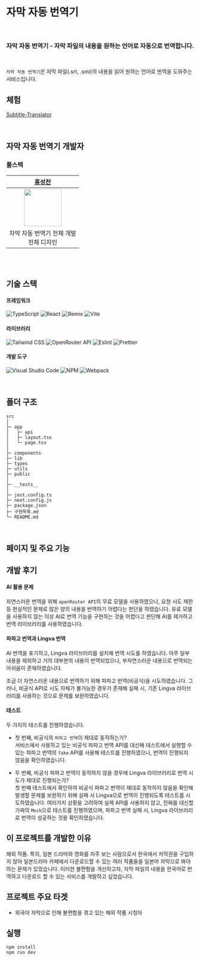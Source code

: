 # 자막 자동 번역기

<br/>

### **자막 자동 번역기** - 자막 파일의 내용을 원하는 언어로 자동으로 번역합니다.

<br/>

`자막 자동 번역기`은 자막 파일(.srt, .smi)의 내용을 읽어 원하는 언어로 번역을 도와주는 서비스입니다.

## 체험

[Subtitle-Translator]()

<br/>

## 자막 자동 번역기 개발자

### 풀스택

|                           [홍성찬](https://github.com/Hschan2)                            |
| :---------------------------------------------------------------------------------------: |
| <img src="https://avatars.githubusercontent.com/u/39434913?v=4" width="100" height="100"> |
|                       자막 자동 번역기 전체 개발 <br/> 전체 디자인                        |

<br/>
<br/>

## 기술 스택

#### 프레임워크

![TypeScript](https://img.shields.io/badge/typescript-%23007ACC.svg?style=for-the-badge&logo=typescript&logoColor=white)
![React](https://img.shields.io/badge/react-61DAFB?style=for-the-badge&logo=react&logoColor=black)
![Remix](https://img.shields.io/badge/remix-%23000.svg?style=for-the-badge&logo=remix&logoColor=white)
![Vite](https://img.shields.io/badge/vite-%23646CFF.svg?style=for-the-badge&logo=vite&logoColor=white)

#### 라이브러리

![Tailwind CSS](https://img.shields.io/badge/Tailwind_CSS-06B6D4?style=for-the-badge&logo=tailwindcss&logoColor=white)
![OpenRouter API](https://img.shields.io/badge/OpenRouter_API-00A67E?style=for-the-badge&logo=openai&logoColor=white)
![Eslint](https://img.shields.io/badge/Eslint-4B0082?style=flat-square&logo=Eslint&logoColor=white)
![Prettier](https://img.shields.io/badge/prettier-FF69B4?style=flat-square&logo=prettier&logoColor=white)

#### 개발 도구

![Visual Studio Code](https://img.shields.io/badge/Visual%20Studio%20Code-0078d7.svg?style=for-the-badge&logo=visual-studio-code&logoColor=white)
![NPM](https://img.shields.io/badge/NPM-CB3837?style=for-the-badge)
![Webpack](https://img.shields.io/badge/Webpack-8DD6F9?style=for-the-badge)

<br/>

## 폴더 구조

```
src
│
├─ app
│   ├─ api
│   ├─ layout.tsx
│   └─ page.tsx
│
├─ components
├─ lib
├─ types
├─ utils
├─ public
│
├─ __tests__
│
├─ jest.config.ts
├─ next.config.js
├─ package.json
├─ 구현목록.md
└─ README.md
```

<br/>

## 페이지 및 주요 기능

## 개발 후기

#### AI 활용 문제
자연스러운 번역을 위해 `openRouter API`의 무료 모델을 사용하였으나, 요청 시도 제한 등 현실적인 문제로 많은 양의 내용을 번역하기 어렵다는 판단을 하였습니다. 유료 모델을 사용하지 않는 이상 AI로 번역 기능을 구현하는 것을 어렵다고 판단해 AI를 제거하고 번역 라이브러리를 사용하였습니다.

#### 파파고 번역과 Lingva 번역
AI 번역을 포기하고, Lingva 라이브러리를 설치해 번역 시도를 하였습니다. 아주 일부 내용을 제외하고 거의 대부분의 내용이 번역되었으나, 부자연스러운 내용으로 번역되는 아쉬움이 존재하였습니다.   

조금 더 자연스러운 내용으로 번역하기 위해 파파고 번역(비공식)을 시도하였습니다. 그러나, 비공식 API로 시도 자체가 불가능한 경우가 존재해 실패 시, 기존 Lingva 라이브러리를 사용하는 것으로 문제를 보완하였습니다.   

#### 테스트
두 가지의 테스트를 진행하였습니다.   

- 첫 번째, 비공식의 `파파고 번역`이 제대로 동작하는가?   
서비스에서 사용하고 있는 비공식 파파고 번역 API를 대신해 테스트에서 실행할 수 있는 파파고 번역의 `fake` API를 사용해 테스트를 진행하였으나, 번역이 진행되지 않음을 확인하였습니다.   

- 두 번째, 비공식 파파고 번역이 동작하지 않을 경우에 Lingva 라이브러리로 번역 시도가 제대로 진행되는가?   
첫 번째 테스트에서 확인하여 비공식 파파고 번역이 제대로 동작하지 않음을 확인해 발생할 문제를 보완하기 위해 실패 시 Lingva으로 번역이 진행되도록 테스트를 시도하였습니다. 여러가지 상황을 고려하여 실제 API를 사용하지 않고, 진짜를 대신할 가짜의 `Mock`으로 테스트를 진행하였으며, 파파고 번역 실패 시, Lingva 라이브러리로 번역이 성공하는 것을 확인하였습니다.   

## 이 프로젝트를 개발한 이유

해외 작품. 특히, 일본 드라마와 영화를 자주 보는 사람으로서 한국에서 저작권을 구입하지 않아 일본드라마 카페에서 다운로드할 수 있는 여러 작품들을 일본어 자막으로 봐야하는 문제가 있었습니다. 이러한 불편함을 개선하고자, 자막 파일의 내용을 한국어로 번역하고 다운로드 할 수 있는 서비스를 개발하고 싶었습니다.   

## 프로젝트 주요 타겟

- 외국어 자막으로 인해 불편함을 겪고 있는 해외 작품 시청자

## 실행

```
npm install
npm run dev
```
